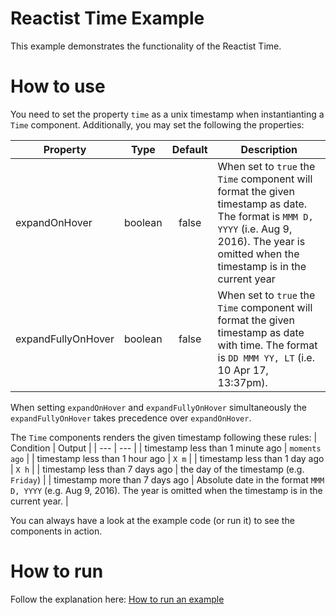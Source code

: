 # Reactist Time Example

This example demonstrates the functionality of the Reactist Time.

# How to use

You need to set the property `time` as a unix timestamp when instantianting a `Time` component. Additionally, you may set the following the properties:

| Property | Type | Default | Description |
| --- | --- |:---:| --- |
| expandOnHover | boolean | false | When set to `true` the `Time` component will format the given timestamp as date. The format is `MMM D, YYYY` (i.e. Aug 9, 2016). The year is omitted when the timestamp is in the current year |
| expandFullyOnHover | boolean | false | When set to `true` the `Time` component will format the given timestamp as date with time. The format is `DD MMM YY, LT` (i.e. 10 Apr 17, 13:37pm). |

When setting `expandOnHover` and `expandFullyOnHover` simultaneously the `expandFullyOnHover` takes precedence over `expandOnHover`.

The `Time` components renders the given timestamp following these rules:
| Condition | Output |
| --- | --- |
| timestamp less than 1 minute ago | `moments ago` |
| timestamp less than 1 hour ago | `X m` |
| timestamp less than 1 day ago | `X h` |
| timestamp less than 7 days ago | the day of the timestamp (e.g. `Friday`) |
| timestamp more than 7 days ago | Absolute date in the format `MMM D, YYYY` (e.g. Aug 9, 2016). The year is omitted when the timestamp is in the current year. |

You can always have a look at the example code (or run it) to see the components in action.

# How to run

Follow the explanation here: [How to run an example](../README.md#how-to-run)
